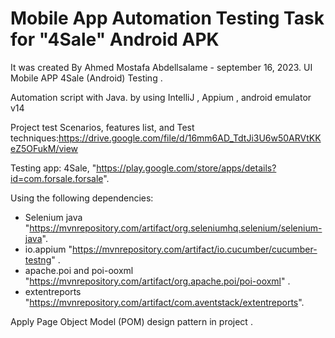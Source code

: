 # Mobile App Automation Testing Task for "4Sale" Android APK 

It was created By Ahmed Mostafa Abdellsalame - september 16, 2023.  UI Mobile APP 4Sale (Android) Testing .

Automation script with Java. by using IntelliJ , Appium , android emulator v14

Project test Scenarios, features list, and Test techniques:https://drive.google.com/file/d/16mm6AD_TdtJi3U6w50ARVtKKeZ5OFukM/view

Testing app: 4Sale, "https://play.google.com/store/apps/details?id=com.forsale.forsale".

Using the following dependencies:

- Selenium java 
"https://mvnrepository.com/artifact/org.seleniumhq.selenium/selenium-java".
- io.appium
"https://mvnrepository.com/artifact/io.cucumber/cucumber-testng" .
- apache.poi and poi-ooxml
"https://mvnrepository.com/artifact/org.apache.poi/poi-ooxml" .
- extentreports
"https://mvnrepository.com/artifact/com.aventstack/extentreports".

Apply Page Object Model (POM) design pattern in project .
